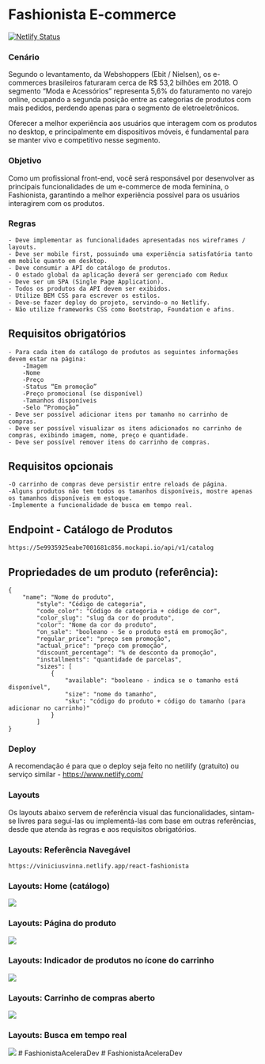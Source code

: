 # Fashionista E-commerce

[![Netlify Status](https://api.netlify.com/api/v1/badges/15ae877e-07b2-4712-beff-060436950a79/deploy-status)](https://app.netlify.com/sites/welintonribeiro-react-fashionista/deploys)

### Cenário

Segundo o levantamento, da Webshoppers (Ebit / Nielsen), os e-commerces brasileiros faturaram cerca de R\$ 53,2 bilhões em 2018. O segmento “Moda e Acessórios” representa 5,6% do faturamento no varejo online, ocupando a segunda posição entre as categorias de produtos com mais pedidos, perdendo apenas para o segmento de eletroeletrônicos.

Oferecer a melhor experiência aos usuários que interagem com os produtos no desktop, e principalmente em dispositivos móveis, é fundamental para se manter vivo e competitivo nesse segmento.

### Objetivo

Como um profissional front-end, você será responsável por desenvolver as principais funcionalidades de um e-commerce de moda feminina, o Fashionista, garantindo a melhor experiência possível para os usuários interagirem com os produtos.

### Regras

    - Deve implementar as funcionalidades apresentadas nos wireframes / layouts.
    - Deve ser mobile first, possuindo uma experiência satisfatória tanto em mobile quanto em desktop.
    - Deve consumir a API do catálogo de produtos.
    - O estado global da aplicação deverá ser gerenciado com Redux
    - Deve ser um SPA (Single Page Application).
    - Todos os produtos da API devem ser exibidos.
    - Utilize BEM CSS para escrever os estilos.
    - Deve-se fazer deploy do projeto, servindo-o no Netlify.
    - Não utilize frameworks CSS como Bootstrap, Foundation e afins.

## Requisitos obrigatórios

    - Para cada item do catálogo de produtos as seguintes informações devem estar na página:
        -Imagem
        -Nome
        -Preço
        -Status “Em promoção”
        -Preço promocional (se disponível)
        -Tamanhos disponíveis
        -Selo “Promoção”
    - Deve ser possível adicionar itens por tamanho no carrinho de compras.
    - Deve ser possível visualizar os itens adicionados no carrinho de compras, exibindo imagem, nome, preço e quantidade.
    - Deve ser possível remover itens do carrinho de compras.

## Requisitos opcionais

    -O carrinho de compras deve persistir entre reloads de página.
    -Alguns produtos não tem todos os tamanhos disponíveis, mostre apenas os tamanhos disponíveis em estoque.
    -Implemente a funcionalidade de busca em tempo real.

## Endpoint - Catálogo de Produtos

    https://5e9935925eabe7001681c856.mockapi.io/api/v1/catalog

## Propriedades de um produto (referência):

    {
        "name": "Nome do produto",
            "style": "Código de categoria",
            "code_color": "Código de categoria + código de cor",
            "color_slug": "slug da cor do produto",
            "color": "Nome da cor do produto",
            "on_sale": "booleano - Se o produto está em promoção",
            "regular_price": "preço sem promoção",
            "actual_price": "preço com promoção",
            "discount_percentage": "% de desconto da promoção",
            "installments": "quantidade de parcelas",
            "sizes": [
                {
                    "available": "booleano - indica se o tamanho está disponível",
                    "size": "nome do tamanho",
                    "sku": "código do produto + código do tamanho (para adicionar no carrinho)"
                }
            ]
    }

### Deploy

A recomendação é para que o deploy seja feito no netilify (gratuito) ou serviço similar - https://www.netlify.com/

### Layouts

Os layouts abaixo servem de referência visual das funcionalidades, sintam-se livres para segui-las ou implementá-las com base em outras referências, desde que atenda às regras e aos requisitos obrigatórios.

### Layouts: Referência Navegável

    https://viniciusvinna.netlify.app/react-fashionista

### Layouts: Home (catálogo)

![](https://codenation-challenges.s3-us-west-1.amazonaws.com/ecommerce/1.png)

### Layouts: Página do produto

![](https://codenation-challenges.s3-us-west-1.amazonaws.com/ecommerce/2.png)

### Layouts: Indicador de produtos no ícone do carrinho

![](https://codenation-challenges.s3-us-west-1.amazonaws.com/ecommerce/3.png)

### Layouts: Carrinho de compras aberto

![](https://codenation-challenges.s3-us-west-1.amazonaws.com/ecommerce/4.png)

### Layouts: Busca em tempo real

![](https://codenation-challenges.s3-us-west-1.amazonaws.com/ecommerce/5.png)
#   F a s h i o n i s t a A c e l e r a D e v 
 
 #   F a s h i o n i s t a A c e l e r a D e v 
 
 
